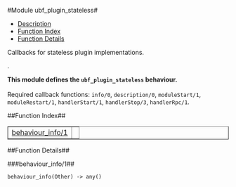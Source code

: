 

#Module ubf_plugin_stateless#
* [Description](#description)
* [Function Index](#index)
* [Function Details](#functions)


<p>Callbacks for stateless plugin implementations.</p>.

__This module defines the `ubf_plugin_stateless` behaviour.__
<br></br>
 Required callback functions: `info/0`, `description/0`, `moduleStart/1`, `moduleRestart/1`, `handlerStart/1`, `handlerStop/3`, `handlerRpc/1`.<a name="index"></a>

##Function Index##


<table width="100%" border="1" cellspacing="0" cellpadding="2" summary="function index"><tr><td valign="top"><a href="#behaviour_info-1">behaviour_info/1</a></td><td></td></tr></table>


<a name="functions"></a>

##Function Details##

<a name="behaviour_info-1"></a>

###behaviour_info/1##


`behaviour_info(Other) -> any()`

